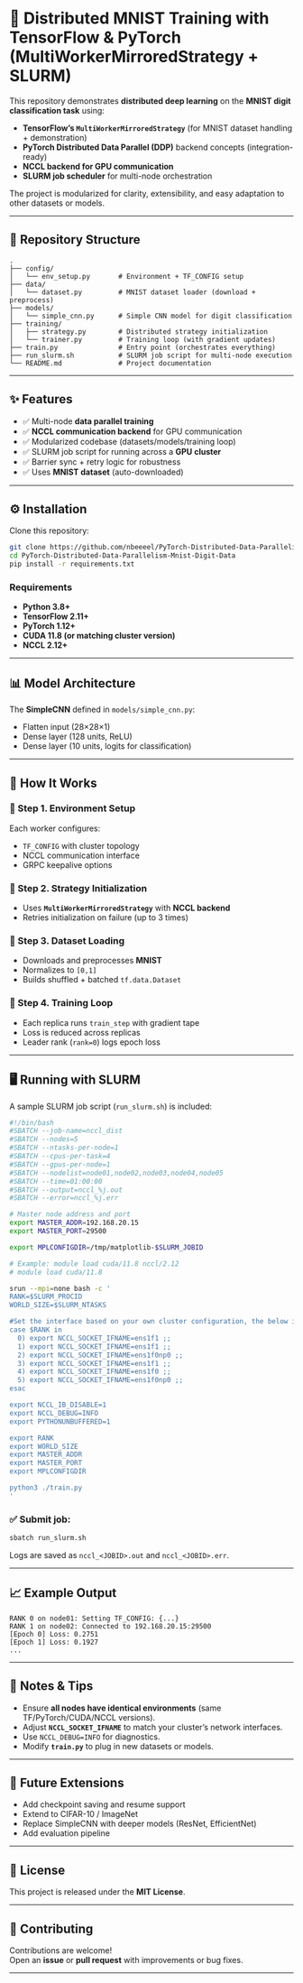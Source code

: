 # 🚀 Distributed MNIST Training with TensorFlow & PyTorch (MultiWorkerMirroredStrategy + SLURM)

This repository demonstrates **distributed deep learning** on the **MNIST digit classification task** using:

- **TensorFlow’s `MultiWorkerMirroredStrategy`** (for MNIST dataset handling + demonstration)
- **PyTorch Distributed Data Parallel (DDP)** backend concepts (integration-ready)
- **NCCL backend for GPU communication**
- **SLURM job scheduler** for multi-node orchestration

The project is modularized for clarity, extensibility, and easy adaptation to other datasets or models.

---

## 📂 Repository Structure

```
.
├── config/
│   └── env_setup.py       # Environment + TF_CONFIG setup
├── data/
│   └── dataset.py         # MNIST dataset loader (download + preprocess)
├── models/
│   └── simple_cnn.py      # Simple CNN model for digit classification
├── training/
│   ├── strategy.py        # Distributed strategy initialization
│   └── trainer.py         # Training loop (with gradient updates)
├── train.py               # Entry point (orchestrates everything)
├── run_slurm.sh           # SLURM job script for multi-node execution
└── README.md              # Project documentation
```

---

## ✨ Features

- ✅ Multi-node **data parallel training**
- ✅ **NCCL communication backend** for GPU communication
- ✅ Modularized codebase (datasets/models/training loop)
- ✅ SLURM job script for running across a **GPU cluster**
- ✅ Barrier sync + retry logic for robustness
- ✅ Uses **MNIST dataset** (auto-downloaded)

---

## ⚙️ Installation

Clone this repository:

```bash
git clone https://github.com/nbeeeel/PyTorch-Distributed-Data-Parallelism-Mnist-Digit-Data.git
cd PyTorch-Distributed-Data-Parallelism-Mnist-Digit-Data
pip install -r requirements.txt
```

### Requirements

- **Python 3.8+**
- **TensorFlow 2.11+**
- **PyTorch 1.12+**
- **CUDA 11.8 (or matching cluster version)**
- **NCCL 2.12+**

---

## 📊 Model Architecture

The **SimpleCNN** defined in `models/simple_cnn.py`:

- Flatten input (28×28×1)
- Dense layer (128 units, ReLU)
- Dense layer (10 units, logits for classification)

---

## 🧩 How It Works

### 🔹 Step 1. Environment Setup
Each worker configures:
- `TF_CONFIG` with cluster topology
- NCCL communication interface
- GRPC keepalive options

### 🔹 Step 2. Strategy Initialization
- Uses **`MultiWorkerMirroredStrategy`** with **NCCL backend**
- Retries initialization on failure (up to 3 times)

### 🔹 Step 3. Dataset Loading
- Downloads and preprocesses **MNIST**
- Normalizes to `[0,1]`
- Builds shuffled + batched `tf.data.Dataset`

### 🔹 Step 4. Training Loop
- Each replica runs `train_step` with gradient tape
- Loss is reduced across replicas
- Leader rank (`rank=0`) logs epoch loss

---

## 🖥️ Running with SLURM

A sample SLURM job script (`run_slurm.sh`) is included:

```bash
#!/bin/bash
#SBATCH --job-name=nccl_dist
#SBATCH --nodes=5
#SBATCH --ntasks-per-node=1
#SBATCH --cpus-per-task=4
#SBATCH --gpus-per-node=1
#SBATCH --nodelist=node01,node02,node03,node04,node05
#SBATCH --time=01:00:00
#SBATCH --output=nccl_%j.out
#SBATCH --error=nccl_%j.err

# Master node address and port
export MASTER_ADDR=192.168.20.15
export MASTER_PORT=29500

export MPLCONFIGDIR=/tmp/matplotlib-$SLURM_JOBID

# Example: module load cuda/11.8 nccl/2.12
# module load cuda/11.8

srun --mpi=none bash -c '
RANK=$SLURM_PROCID
WORLD_SIZE=$SLURM_NTASKS

#Set the interface based on your own cluster configuration, the below interfaces are for my own 6-Node Cluster.
case $RANK in
  0) export NCCL_SOCKET_IFNAME=ens1f1 ;;
  1) export NCCL_SOCKET_IFNAME=ens1f1 ;;
  2) export NCCL_SOCKET_IFNAME=ens1f0np0 ;;
  3) export NCCL_SOCKET_IFNAME=ens1f1 ;;
  4) export NCCL_SOCKET_IFNAME=ens1f0 ;;
  5) export NCCL_SOCKET_IFNAME=ens1f0np0 ;;
esac

export NCCL_IB_DISABLE=1
export NCCL_DEBUG=INFO
export PYTHONUNBUFFERED=1

export RANK
export WORLD_SIZE
export MASTER_ADDR
export MASTER_PORT
export MPLCONFIGDIR

python3 ./train.py
'
```

### ✅ Submit job:

```bash
sbatch run_slurm.sh
```

Logs are saved as `nccl_<JOBID>.out` and `nccl_<JOBID>.err`.

---

## 📈 Example Output

```text
RANK 0 on node01: Setting TF_CONFIG: {...}
RANK 1 on node02: Connected to 192.168.20.15:29500
[Epoch 0] Loss: 0.2751
[Epoch 1] Loss: 0.1927
...
```

---

## 📌 Notes & Tips

- Ensure **all nodes have identical environments** (same TF/PyTorch/CUDA/NCCL versions).
- Adjust **`NCCL_SOCKET_IFNAME`** to match your cluster’s network interfaces.
- Use `NCCL_DEBUG=INFO` for diagnostics.
- Modify **`train.py`** to plug in new datasets or models.

---

## 🔮 Future Extensions

- Add checkpoint saving and resume support
- Extend to CIFAR-10 / ImageNet
- Replace SimpleCNN with deeper models (ResNet, EfficientNet)
- Add evaluation pipeline

---

## 📜 License

This project is released under the **MIT License**.

---

## 🤝 Contributing

Contributions are welcome!  
Open an **issue** or **pull request** with improvements or bug fixes.

---
